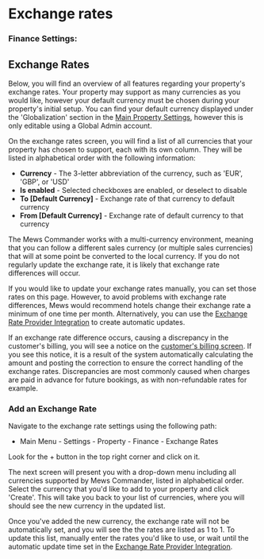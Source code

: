 # Exchange rates

### Finance Settings:

## Exchange Rates

Below, you will find an overview of all features regarding your property's exchange rates. Your property may support as many currencies as you would like, however your default currency must be chosen during your property's initial setup. You can find your default currency displayed under the 'Globalization' section in the [Main Property Settings](https://github.com/MewsSystems/gitbook-guide/tree/5dc4d7886765ab3318e8ac0c6c6dd7133a5181d9/settings/main-property-settings/README.md), however this is only editable using a Global Admin account.

On the exchange rates screen, you will find a list of all currencies that your property has chosen to support, each with its own column. They will be listed in alphabetical order with the following information:

* **Currency** - The 3-letter abbreviation of the currency, such as 'EUR', 'GBP', or 'USD'
* **Is enabled** - Selected checkboxes are enabled, or deselect to disable
* **To \[Default Currency\]** - Exchange rate of that currency to default currency
* **From \[Default Currency\]** - Exchange rate of default currency to that currency

The Mews Commander works with a multi-currency environment, meaning that you can follow a different sales currency \(or multiple sales currencies\) that will at some point be converted to the local currency. If you do not regularly update the exchange rate, it is likely that exchange rate differences will occur.

If you would like to update your exchange rates manually, you can set those rates on this page. However, to avoid problems with exchange rate differences, Mews would recommend hotels change their exchange rate a minimum of one time per month. Alternatively, you can use the [Exchange Rate Provider Integration](https://github.com/MewsSystems/gitbook-guide/tree/5dc4d7886765ab3318e8ac0c6c6dd7133a5181d9/settings/integrations/create-an-integration/accounting/exchange-rate-provider-integration.md) to create automatic updates.

If an exchange rate difference occurs, causing a discrepancy in the customer's billing, you will see a notice on the [customer's billing screen](https://github.com/mews-systems/commander-guide/tree/aba4aad5c9d2bc8ec74b2a6c202f25d981c8b45b/profiles/customer-profile/customer-profile-sections/billing.md). If you see this notice, it is a result of the system automatically calculating the amount and posting the correction to ensure the correct handling of the exchange rates. Discrepancies are most commonly caused when charges are paid in advance for future bookings, as with non-refundable rates for example.

### Add an Exchange Rate

Navigate to the exchange rate settings using the following path:

* Main Menu - Settings - Property - Finance - Exchange Rates

Look for the + button in the top right corner and click on it.

The next screen will present you with a drop-down menu including all currencies supported by Mews Commander, listed in alphabetical order. Select the currency that you'd like to add to your property and click 'Create'. This will take you back to your list of currencies, where you will should see the new currency in the updated list.

Once you've added the new currency, the exchange rate will not be automatically set, and you will see the the rates are listed as 1 to 1. To update this list, manually enter the rates you'd like to use, or wait until the automatic update time set in the [Exchange Rate Provider Integration](https://github.com/MewsSystems/gitbook-guide/tree/5dc4d7886765ab3318e8ac0c6c6dd7133a5181d9/settings/integrations/create-an-integration/accounting/exchange-rate-provider-integration.md).

